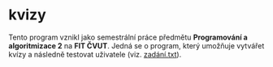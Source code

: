 # kvizy
Tento program vznikl jako semestrální práce předmětu **Programování a algoritmizace 2** na **FIT ČVUT**. Jedná se o program, který umožňuje vytvářet kvízy a následně testovat uživatele (viz. [zadání.txt](zadani.txt)).
